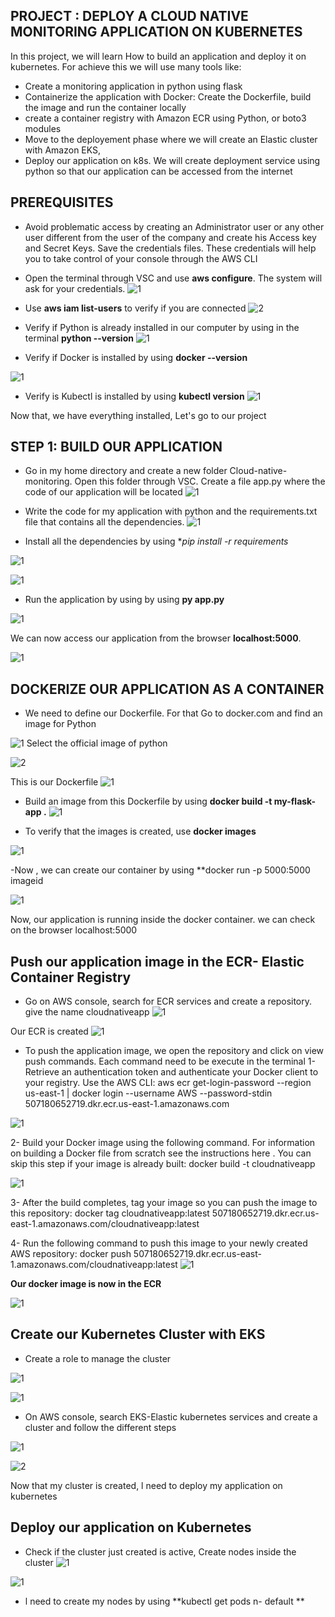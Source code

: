 ## PROJECT : DEPLOY A CLOUD NATIVE MONITORING APPLICATION ON KUBERNETES

In this project, we will learn How to build an application and deploy it on kubernetes. For achieve this we will use many tools like:
- Create a monitoring application in python using flask
- Containerize the application with Docker: Create the Dockerfile, build the image and run the container locally
- create a container registry with Amazon ECR using Python, or boto3 modules
- Move to the deployement phase where we will create an Elastic cluster with Amazon EKS,
- Deploy our application on k8s. We will create deployment service using python so that our application can be accessed from the internet


## PREREQUISITES

- Avoid problematic access by creating an Administrator user or any other user different from the user of the company and create his Access key and Secret Keys. Save the credentials files.
These credentials will help you to take control of your console through the AWS CLI

- Open the terminal through VSC and use **aws configure**. The system will ask for your credentials.
![1](https://user-images.githubusercontent.com/102819001/234981183-b69bdb44-0ebf-4d82-a584-8957041627ca.png)

- Use **aws iam list-users** to verify if you are connected 
![2](https://user-images.githubusercontent.com/102819001/234981215-5f2f5784-bc67-4cc7-89e9-b59d21d0a32b.png)

- Verify if Python is already installed in our computer by using in the terminal **python --version**
![1](https://user-images.githubusercontent.com/102819001/234983723-5b8c6bba-6f80-46ec-81b5-f9ac6182a9e4.png)

- Verify if Docker is installed by using **docker --version**

![1](https://user-images.githubusercontent.com/102819001/234984041-7650f9a1-a7b3-4828-83e7-da10c91eef78.png)
 
- Verify is Kubectl is installed by using **kubectl version**
![1](https://user-images.githubusercontent.com/102819001/234985996-79da255a-caaf-4534-a3ee-48f0f2dd0756.png)
 
 Now that, we have everything installed, Let's go to our project
 
 ## STEP 1: BUILD OUR APPLICATION
- Go in my home directory and create a new folder Cloud-native-monitoring. Open this folder through VSC. Create a file app.py where the code of our application will be located
![1](https://user-images.githubusercontent.com/102819001/235011552-92d0789b-62a9-4353-966b-f6e41739b37d.png)

 - Write the code for my application with python and the requirements.txt file that contains all the dependencies. 
  ![1](https://user-images.githubusercontent.com/102819001/234998206-8fb35304-b5f7-48a2-924a-768632628914.png)

- Install all the dependencies by using **pip install -r requirements*

![1](https://user-images.githubusercontent.com/102819001/235011978-bb483e99-e202-451d-80d5-d4d5dae5848f.png)

![1](https://user-images.githubusercontent.com/102819001/235012129-2eca8ff1-4325-4df7-b060-344aa88b2905.png)

- Run the application by using by using **py app.py**

![1](https://user-images.githubusercontent.com/102819001/235012387-1790b352-a683-46d0-8cf1-9c7ee24b40cd.png)

We can now access our application from the browser **localhost:5000**.

![1](https://user-images.githubusercontent.com/102819001/235012816-1cb9bb6b-c7ac-4b8b-808e-e1c5c3c0239a.png)

## DOCKERIZE OUR APPLICATION AS A CONTAINER
- We need to define our Dockerfile. For that Go to docker.com and find an image for Python

![1](https://user-images.githubusercontent.com/102819001/235013874-6fd981a1-9419-47bd-acc7-a8c5c5cfa45e.png)
 Select the official image of python
 
 ![2](https://user-images.githubusercontent.com/102819001/235013930-23022bcc-7d00-4fed-9e47-5b7901c6191a.png)

 This is our Dockerfile
 ![1](https://user-images.githubusercontent.com/102819001/235014664-28d8788a-d184-48a9-8cb0-fccf899482eb.png)
 
- Build an image from this Dockerfile by using **docker build -t my-flask-app .**
![1](https://user-images.githubusercontent.com/102819001/235016094-efc21f8f-c8be-4ec0-8b0b-cd348fda0343.png)

- To verify that the images is created, use **docker images**

 ![1](https://user-images.githubusercontent.com/102819001/235016235-1fc5fb95-4ccb-4320-8dce-94a7b312f7c1.png)

-Now , we can create our container by using **docker run -p 5000:5000 imageid

 ![1](https://user-images.githubusercontent.com/102819001/235048801-f1b3a3f9-5a15-4893-ae5a-efaa5e65e9d7.png)

Now, our application is running inside the docker container. we can check on the browser localhost:5000

 ## Push our application image in the ECR- Elastic Container Registry
 
 - Go on AWS console, search for ECR services and create a repository. give the name cloudnativeapp
 ![1](https://user-images.githubusercontent.com/102819001/235049594-598120f5-1e02-4c3a-b6ea-da26487d4abf.png)

Our ECR is created
![1](https://user-images.githubusercontent.com/102819001/235049699-f96da8a0-77ba-4e4b-8297-dbf9796c0975.png)

- To push the application image, we open the repository and click on view push commands. Each command need to be execute in the terminal
 1- Retrieve an authentication token and authenticate your Docker client to your registry.
Use the AWS CLI: aws ecr get-login-password --region us-east-1 | docker login --username AWS --password-stdin 507180652719.dkr.ecr.us-east-1.amazonaws.com 

![1](https://user-images.githubusercontent.com/102819001/235050341-35c821c9-929f-4485-8820-9ec37314b476.png)

2- Build your Docker image using the following command. For information on building a Docker file from scratch see the instructions here . You can skip this step if your image is already built: docker build -t cloudnativeapp

 ![1](https://user-images.githubusercontent.com/102819001/235050585-dc1e3738-8e7d-4706-b71a-93e76614666a.png)

3- After the build completes, tag your image so you can push the image to this repository: docker tag cloudnativeapp:latest 507180652719.dkr.ecr.us-east-1.amazonaws.com/cloudnativeapp:latest

4- Run the following command to push this image to your newly created AWS repository: docker push 507180652719.dkr.ecr.us-east-1.amazonaws.com/cloudnativeapp:latest
 ![1](https://user-images.githubusercontent.com/102819001/235050868-e0abd6dc-53f7-44f3-819b-a24109874d0b.png)

**Our docker image is now in the ECR**

 ![1](https://user-images.githubusercontent.com/102819001/235051015-3afa29e7-9658-47e0-b378-5fad1fa27cdd.png)

 ## Create our Kubernetes Cluster with EKS
 - Create a role to manage the cluster
 
 ![1](https://user-images.githubusercontent.com/102819001/235051962-88e84102-35dc-4940-a8c9-934bf8813e87.png)
 
 ![1](https://user-images.githubusercontent.com/102819001/235326548-50da358e-b5d3-4f63-a960-3b8f524aa337.png)

 
 - On AWS console, search EKS-Elastic kubernetes services and create a cluster and follow the different steps
 
 ![1](https://user-images.githubusercontent.com/102819001/235051395-fcee6e97-53b9-427b-9a02-ab6b0febba3f.png)
 
 ![2](https://user-images.githubusercontent.com/102819001/235326556-e0b1d0f0-4844-477c-bfca-0301550546ce.png)

Now that my cluster is created, l need to deploy my application on kubernetes

## Deploy our application on Kubernetes

- Check if the cluster just created is active, Create nodes inside the cluster
![1](https://user-images.githubusercontent.com/102819001/235326667-3817eb84-62af-498a-870a-f9babfa6722b.png)

![1](https://user-images.githubusercontent.com/102819001/235327067-d18a9310-506e-4d7b-bb08-cb6ec2e28b9f.png)




-  l need to create my nodes by using **kubectl get pods n- default **
 
 
 
